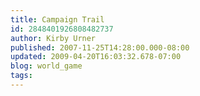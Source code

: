 ```yaml
---
title: Campaign Trail
id: 2848401926808482737
author: Kirby Urner
published: 2007-11-25T14:28:00.000-08:00
updated: 2009-04-20T16:03:32.678-07:00
blog: world_game
tags: 
---
```


